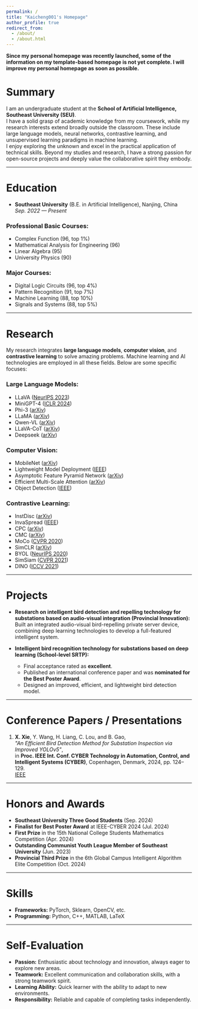 ```yaml
---
permalink: /
title: "Kaicheng001's Homepage"
author_profile: true
redirect_from: 
  - /about/
  - /about.html
---
```


**Since my personal homepage was recently launched, some of the information on my template-based homepage is not yet complete. I will improve my personal homepage as soon as possible.**

# Summary
I am an undergraduate student at the **School of Artificial Intelligence, Southeast University (SEU)**.  
I have a solid grasp of academic knowledge from my coursework, while my research interests extend broadly outside the classroom. These include large language models, neural networks, contrastive learning, and unsupervised learning paradigms in machine learning.  
I enjoy exploring the unknown and excel in the practical application of technical skills. Beyond my studies and research, I have a strong passion for open-source projects and deeply value the collaborative spirit they embody.

---

# Education
- **Southeast University** (B.E. in Artificial Intelligence), Nanjing, China  
  _Sep. 2022 — Present_

### Professional Basic Courses:
- Complex Function (96, top 1%)
- Mathematical Analysis for Engineering (96)  
- Linear Algebra (95)  
- University Physics (90)

### Major Courses:
- Digital Logic Circuits (96, top 4%)
- Pattern Recognition (91, top 7%)
- Machine Learning (88, top 10%)
- Signals and Systems (88, top 5%)

---

# Research
My research integrates **large language models**, **computer vision**, and **contrastive learning** to solve amazing problems. Machine learning and AI technologies are employed in all these fields. Below are some specific focuses:  

### Large Language Models:
- LLaVA ([NeurIPS 2023](https://proceedings.neurips.cc/paper_files/paper/2023/file/6dcf277ea32ce3288914faf369fe6de0-Paper-Conference.pdf))  
- MiniGPT-4 ([ICLR 2024](https://openreview.net/forum?id=1tZbq88f27))  
- Phi-3 ([arXiv](https://arxiv.org/abs/2306.11644))  
- LLaMA ([arXiv](https://arxiv.org/abs/2302.13971))  
- Qwen-VL ([arXiv](https://arxiv.org/abs/2308.12966))  
- LLaVA-CoT ([arXiv](https://arxiv.org/abs/2411.10440))  
- Deepseek ([arXiv](https://arxiv.org/abs/2401.02954))  

### Computer Vision:
- MobileNet ([arXiv](https://arxiv.org/abs/1704.04861))  
- Lightweight Model Deployment ([IEEE](https://ieeexplore.ieee.org/document/10748798))  
- Asymptotic Feature Pyramid Network ([arXiv](https://arxiv.org/abs/2306.15988))  
- Efficient Multi-Scale Attention ([arXiv](https://arxiv.org/abs/2305.13563))  
- Object Detection ([IEEE](https://ieeexplore.ieee.org/document/10748798))  

### Contrastive Learning:
- InstDisc ([arXiv](https://arxiv.org/abs/1805.01978))  
- InvaSpread ([IEEE](https://ieeexplore.ieee.org/document/8953747))  
- CPC ([arXiv](https://arxiv.org/abs/1807.03748))  
- CMC ([arXiv](https://arxiv.org/abs/1906.05849))  
- MoCo ([CVPR 2020](https://openaccess.thecvf.com/content_CVPR_2020/html/He_Momentum_Contrast_for_Unsupervised_Visual_Representation_Learning_CVPR_2020_paper.html))  
- SimCLR ([arXiv](https://arxiv.org/abs/2002.05709))  
- BYOL ([NeurIPS 2020](https://papers.nips.cc/paper/2020/file/f3ada80d5c4ee70142b17b8192b2958e-Paper.pdf))  
- SimSiam ([CVPR 2021](https://openaccess.thecvf.com/content/CVPR2021/papers/Chen_Exploring_Simple_Siamese_Representation_Learning_CVPR_2021_paper.pdf))  
- DINO ([ICCV 2021](https://openaccess.thecvf.com/content/ICCV2021/papers/Caron_Emerging_Properties_in_Self-Supervised_Vision_Transformers_ICCV_2021_paper.pdf))  

---

# Projects
- **Research on intelligent bird detection and repelling technology for substations based on audio-visual integration (Provincial Innovation):**  
  Built an integrated audio-visual bird-repelling private server device, combining deep learning technologies to develop a full-featured intelligent system.  

- **Intelligent bird recognition technology for substations based on deep learning (School-level SRTP):**  
  - Final acceptance rated as **excellent**.  
  - Published an international conference paper and was **nominated for the Best Poster Award**.  
  - Designed an improved, efficient, and lightweight bird detection model.  

---

# Conference Papers / Presentations
1. **X. Xie**, Y. Wang, H. Liang, C. Lou, and B. Gao,  
   _"An Efficient Bird Detection Method for Substation Inspection via Improved YOLOv5"_,  
   in **Proc. IEEE Int. Conf. CYBER Technology in Automation, Control, and Intelligent Systems (CYBER)**, Copenhagen, Denmark, 2024, pp. 124–129.  
   [IEEE](https://doi.org/10.1109/CYBER63482.2024.10748798)

---

# Honors and Awards
- **Southeast University Three Good Students** (Sep. 2024)  
- **Finalist for Best Poster Award** at IEEE-CYBER 2024 (Jul. 2024)  
- **First Prize** in the 15th National College Students Mathematics Competition (Apr. 2024)  
- **Outstanding Communist Youth League Member of Southeast University** (Jun. 2023)  
- **Provincial Third Prize** in the 6th Global Campus Intelligent Algorithm Elite Competition (Oct. 2024)  

---

# Skills
- **Frameworks:** PyTorch, Sklearn, OpenCV, etc.  
- **Programming:** Python, C++, MATLAB, LaTeX  

---

# Self-Evaluation
- **Passion:** Enthusiastic about technology and innovation, always eager to explore new areas.  
- **Teamwork:** Excellent communication and collaboration skills, with a strong teamwork spirit.  
- **Learning Ability:** Quick learner with the ability to adapt to new environments.  
- **Responsibility:** Reliable and capable of completing tasks independently.  

